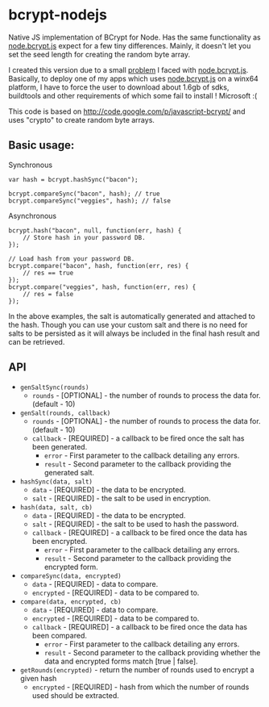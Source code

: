 bcrypt-nodejs
===========================================

Native JS implementation of BCrypt for Node.
Has the same functionality as [node.bcrypt.js] expect for a few tiny differences.
Mainly, it doesn't let you set the seed length for creating the random byte array.

I created this version due to a small [problem](https://github.com/ncb000gt/node.bcrypt.js/issues/102) I faced with [node.bcrypt.js].
Basically, to deploy one of my apps which uses [node.bcrypt.js] on a winx64 platform, I have to force the user to download about 1.6gb of sdks, buildtools and other requirements of which some fail to install ! Microsoft :(

This code is based on http://code.google.com/p/javascript-bcrypt/ and uses "crypto" to create random byte arrays.

Basic usage:
-----------
Synchronous
```
var hash = bcrypt.hashSync("bacon");

bcrypt.compareSync("bacon", hash); // true
bcrypt.compareSync("veggies", hash); // false
```

Asynchronous
```
bcrypt.hash("bacon", null, function(err, hash) {
	// Store hash in your password DB.
});

// Load hash from your password DB.
bcrypt.compare("bacon", hash, function(err, res) {
    // res == true
});
bcrypt.compare("veggies", hash, function(err, res) {
    // res = false
});
```

In the above examples, the salt is automatically generated and attached to the hash.
Though you can use your custom salt and there is no need for salts to be persisted as it will always be included in the final hash result and can be retrieved.

API
-------------------------
* `genSaltSync(rounds)`
	* `rounds` - [OPTIONAL] - the number of rounds to process the data for. (default - 10)
* `genSalt(rounds, callback)`
	* `rounds` - [OPTIONAL] - the number of rounds to process the data for. (default - 10)
	* `callback` - [REQUIRED] - a callback to be fired once the salt has been generated.
		* `error` - First parameter to the callback detailing any errors.
		* `result` - Second parameter to the callback providing the generated salt.
* `hashSync(data, salt)`
	* `data` - [REQUIRED] - the data to be encrypted.
	* `salt` - [REQUIRED] - the salt to be used in encryption.
* `hash(data, salt, cb)`
	* `data` - [REQUIRED] - the data to be encrypted.
	* `salt` - [REQUIRED] - the salt to be used to hash the password.
	* `callback` - [REQUIRED] - a callback to be fired once the data has been encrypted.
		* `error` - First parameter to the callback detailing any errors.
		* `result` - Second parameter to the callback providing the encrypted form.
* `compareSync(data, encrypted)`
	* `data` - [REQUIRED] - data to compare.
	* `encrypted` - [REQUIRED] - data to be compared to.
* `compare(data, encrypted, cb)`
	* `data` - [REQUIRED] - data to compare.
	* `encrypted` - [REQUIRED] - data to be compared to.
	* `callback` - [REQUIRED] - a callback to be fired once the data has been compared.
		* `error` - First parameter to the callback detailing any errors.
		* `result` - Second parameter to the callback providing whether the data and encrypted forms match [true | false].
* `getRounds(encrypted)` - return the number of rounds used to encrypt a given hash
	* `encrypted` - [REQUIRED] - hash from which the number of rounds used should be extracted.
	

[node.bcrypt.js]:https://github.com/ncb000gt/node.bcrypt.js.git